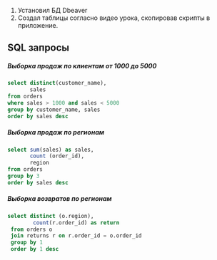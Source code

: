 1. Установил БД Dbeaver
2. Создал таблицы согласно видео урока, скопировав скрипты в приложение.
   

<h2>SQL запросы</h2>
	<h5>Выборка продаж по клиентам от 1000 до 5000</h5>

```sql
select distinct(customer_name),
	   sales
from orders
where sales > 1000 and sales < 5000
group by customer_name, sales  
order by sales desc
```
       
<h5>Выборка продаж по регионам</h5>

```sql
select sum(sales) as sales,
	   count (order_id),
	   region
from orders
group by 3
order by sales desc

```
<h5>Выборка возвратов по регионам</h5>

```sql
select distinct (o.region),
 		count(r.order_id) as return
 from orders o 
 join returns r on r.order_id = o.order_id 
 group by 1
 order by 1 desc
```




